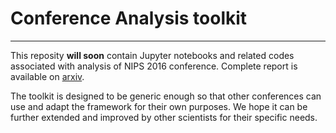 # Conference Analysis toolkit
---

This reposity **will soon** contain Jupyter notebooks and related codes associated with analysis of NIPS 2016 conference. Complete report is available on [arxiv](https://arxiv.org/abs/1708.09794). 

The toolkit is designed to be generic enough so that other conferences can use and adapt the framework for their own purposes. We hope it can be further extended and improved by other scientists for their specific needs. 

